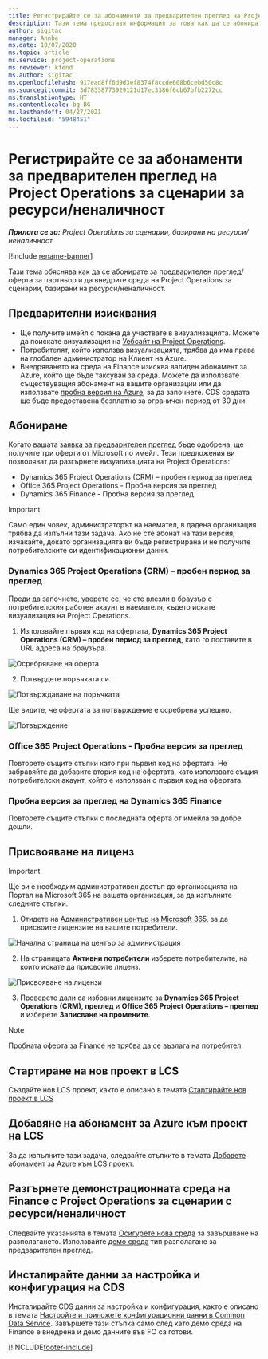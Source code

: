 ```yaml
---
title: Регистрирайте се за абонаменти за предварителен преглед на Project Operations за сценарии за ресурси/неналичност
description: Тази тема предоставя информация за това как да се абонирате и да внедрите Project Operations за сценарии, базирани на ресурс/неналичност.
author: sigitac
manager: Annbe
ms.date: 10/07/2020
ms.topic: article
ms.service: project-operations
ms.reviewer: kfend
ms.author: sigitac
ms.openlocfilehash: 917ead8ff6d9d3ef8374f8ccde608b6cebd50c8c
ms.sourcegitcommit: 3d78338773929121d17ec3386f6cb67bfb2272cc
ms.translationtype: HT
ms.contentlocale: bg-BG
ms.lasthandoff: 04/27/2021
ms.locfileid: "5948451"
---
```

# <a name="sign-up-for-project-operations-preview-subscriptions-for-resource-non-stocked-scenarios"></a>Регистрирайте се за абонаменти за предварителен преглед на Project Operations за сценарии за ресурси/неналичност

_**Прилага се за:** Project Operations за сценарии, базирани на ресурси/неналичност_

[!include [rename-banner](~/includes/cc-data-platform-banner.md)]

Тази тема обяснява как да се абонирате за предварителен преглед/оферта за партньор и да внедрите среда на Project Operations за сценарии, базирани на ресурси/неналичност.

## <a name="prerequisites"></a>Предварителни изисквания

- Ще получите имейл с покана да участвате в визуализацията. Можете да поискате визуализация на [Уебсайт на Project Operations](https://dynamics.microsoft.com/en-us/project-operations/overview/).
- Потребителят, който използва визуализацията, трябва да има права на глобален администратор на Клиент на Azure.
- Внедряването на среда на Finance изисква валиден абонамент за Azure, който ще бъде таксуван за среда. Можете да използвате съществуващия абонамент на вашите организации или да използвате [пробна версия на Azure](https://azure.microsoft.com/en-us/free/), за да започнете. CDS средата ще бъде предоставена безплатно за ограничен период от 30 дни.

## <a name="subscribe"></a>Абониране

Когато вашата [заявка за предварителен преглед](https://forms.office.com/FormsPro/Pages/ResponsePage.aspx?id=v4j5cvGGr0GRqy180BHbR56j8lZs0FdAvwT75_WNFyxUMkRDV1NYQU5TNjE2VjhKOVBUNVg2R0s1NC4u) бъде одобрена, ще получите три оферти от Microsoft по имейл. Тези предложения ви позволяват да разгърнете визуализацията на Project Operations:

- Dynamics 365 Project Operations (CRM) – пробен период за преглед
- Office 365 Project Operations - Пробна версия за преглед
- Dynamics 365 Finance - Пробна версия за преглед

> [!IMPORTANT]
> Само един човек, администраторът на наемател, в дадена организация трябва да изпълни тази задача. Ако не сте абонат на тази версия, изчакайте, докато организацията ви бъде регистрирана и не получите потребителските си идентификационни данни.

### <a name="dynamics-365-project-operations-crm---preview-trial"></a>Dynamics 365 Project Operations (CRM) – пробен период за преглед 

Преди да започнете, уверете се, че сте влезли в браузър с потребителския работен акаунт в наемателя, където искате визуализация на Project Operations.

1. Използвайте първия код на офертата, **Dynamics 365 Project Operations (CRM) – пробен период за преглед**, като го поставите в URL адреса на браузъра.

![Осребряване на оферта](./media/16RedeemFirstOfferNew.png)

2. Потвърдете поръчката си.

![Потвърждаване на поръчката](./media/17ConfirmOrderNew.png)

Ще видите, че офертата за потвърждение е осребрена успешно.

![Потвърждение](./media/18OrderConfirmationNew.png)

### <a name="office-365-project-operations---preview-trial"></a>Office 365 Project Operations - Пробна версия за преглед

Повторете същите стъпки като при първия код на офертата. Не забравяйте да добавите втория код на офертата, като използвате същия потребителски акаунт, който е използван с първия код на офертата.

### <a name="dynamics-365-finance-preview-trial"></a>Пробна версия за преглед на Dynamics 365 Finance

Повторете същите стъпки с последната оферта от имейла за добре дошли.

## <a name="assign-licenses"></a>Присвояване на лиценз

> [!IMPORTANT]
> Ще ви е необходим административен достъп до организацията на Портал на Microsoft 365 на вашата организация, за да изпълните следните стъпки.

1. Отидете на [Административен център на Microsoft 365](https://portal.office.com/), за да присвоите лицензите на вашите потребители.

![Начална страница на център за администрация](./media/14AdminPortal.png)

2. На страницата **Активни потребители** изберете потребителите, на които искате да присвоите лиценз.

![Присвояване на лицензи](./media/15AssignLicenses.png)

3. Проверете дали са избрани лицензите за **Dynamics 365 Project Operations (CRM), преглед** и **Office 365 Project Operations – преглед** и изберете **Записване на промените**.

> [!NOTE]
> Пробната оферта за Finance не трябва да се възлага на потребител.

## <a name="start-a-new-project-in-lcs"></a>Стартиране на нов проект в LCS

Създайте нов LCS проект, както е описано в темата [Стартирайте нов проект в LCS](create-lcs-project.md)

## <a name="add-an-azure-subscription-to-an-lcs-project"></a>Добавяне на абонамент за Azure към проект на LCS

За да изпълните тази задача, следвайте стъпките в темата [Добавете абонамент за Azure към LCS проект](resource-add-azure-subscription-lcs-project.md).

## <a name="deploy-finance-demo-environment-with-project-operations-for-resourcenon-stocked-scenarios"></a>Разгърнете демонстрационната среда на Finance с Project Operations за сценарии с ресурси/неналичност

Следвайте указанията в темата [Осигурете нова среда](resource-provision-new-environment.md) за завършване на разполагането. Използвайте [демо среда](/dynamics365/fin-ops-core/dev-itpro/deployment/deploy-demo-environment) тип разполагане за предварителен преглед. 

## <a name="install-cds-setup-and-configuration-data"></a>Инсталирайте данни за настройка и конфигурация на CDS

Инсталирайте CDS данни за настройка и конфигурация, както е описано в темата [Настройте и приложете конфигурационни данни в Common Data Service](resource-apply-pro-setup-config-data.md).
Завършете тази стъпка само след като демо среда на Finance е внедрена и демо данните във FO са готови.


[!INCLUDE[footer-include](../includes/footer-banner.md)]